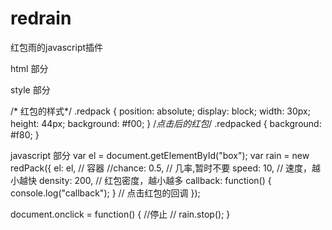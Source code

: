 # redrain
红包雨的javascript插件

html 部分
<div id="box"></div>

style 部分

/* 红包的样式*/
.redpack {
    position: absolute;
    display: block;
    width: 30px;
    height: 44px;
    background: #f00;
}
/*点击后的红包*/
.redpacked {
    background: #f80;
}

javascript 部分
var el = document.getElementById("box");
var rain = new redPack({
    el: el, // 容器
    //chance: 0.5, // 几率,暂时不要
    speed: 10, // 速度，越小越快
    density: 200, //  红包密度，越小越多
    callback: function() {
            console.log("callback");
        } // 点击红包的回调
});

document.onclick = function() {
    //停止
    // rain.stop();
}